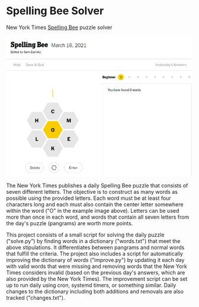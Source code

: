 # Spelling Bee Solver
New York Times [Spelling Bee](https://www.nytimes.com/puzzles/spelling-bee) puzzle solver

![alt text](assets/spelling-bee.png "Spelling Bee")

The New York Times publishes a daily Spelling Bee puzzle that consists of seven different letters. The objective is to construct as many words as possible using the provided letters. Each word must be at least four characters long and each must also contain the center letter somewhere within the word ("O" in the example image above). Letters can be used more than once in each word, and words that contain all seven letters from the day's puzzle (pangrams) are worth more points.

This project consists of a small script for solving the daily puzzle ("solve.py") by finding words in a dictionary ("words.txt") that meet the above stipulations. It differentiates between pangrams and normal words that fulfill the criteria. The project also includes a script for automatically improving the dictionary of words ("improve.py") by updating it each day with valid words that were missing and removing words that the New York Times considers invalid (based on the previous day's answers, which are also provided by the New York Times). The improvement script can be set up to run daily using cron, systemd timers, or something similar. Daily changes to the dictionary including both additions and removals are also tracked ("changes.txt").
